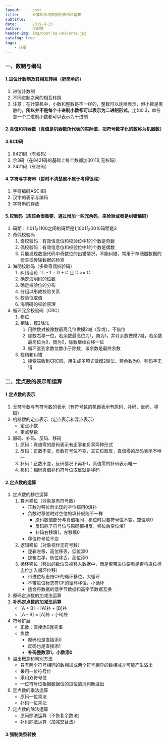 ```yaml
---
layout:     post
title:      计算机系统数据的表示和运算
subtitle:   
date:       2019-9-23
author:     度朝腾
header-img: img/post-bg-universe.jpg
catalog: true
tags:
    - 计组
---
```


### 一、数制与编码

#### 1.进位计数制及其相互转换（挺简单的）

1. 进位计数制
2. 不同进制之间的相互转换
3. 注意：在计算机中，小数和整数是不一样的，整数可以连续表示，但小数是离散的，**所以并不是每个十进制小数都可以表示为二进制形式**，比如0.3，单任意一个二进制小数都可以表示为十进制

#### 2.真值和机器数（真值是机器数所代表的实际值，把符号数字化的数称为机器数）

#### 3.BCD码

1. 8421码（有权码）
2. 余3码（在8421码的基础上每个数都加0011B,无权码）
3. 2421码（有权码）

#### 4.字符与字符串（暂时不清楚属不属于考得很深）

1. 字符编码ASCII码
2. 汉字的表示与编码
3. 字符串的存放

#### 5.校验码（应该会很重要，通过增加一些冗余码，来检验或者是纠错编码）

1. 码距：1101与1100之间的码距是1,1001与0010码距是3
2. 奇偶校验码
   1. 奇校验码：有效信息位和校验位中1的个数是奇数
   2. 偶校验码：有效信息位和校验位中1的个数是偶数
   3. 只能发现数据代码中奇数位的出错情况，不能纠错，常用于存储器数据的检查或传输数据的检查
3. 海明校验码（多重奇偶校验码）
   1. 纠错理论：L - 1 = D + C 且 D >= C
   2. 确定海明码的位数
   3. 确定校验位的分布
   4. 分组以形成校验关系
   5. 校验位取值
   6. 海明码的校验原理
4. 循环冗余校验码（CRC）
   1. 移位
   2. 相除，模2除法
      1. 用除数对被除数最高几位做模2减（异或），不借位
      2. 除数右移一位，若余数最高位为1，商为1，并对余数做模2减，若余数最高位为0，商为0，除数继续右移一位
      3. 循环直到余数位数小于除数，该余数是最终余数
   3. 检错和纠错
      1. 接受端收到CRC码，用生成多项式做模2除法，若余数为0，则码字无错

### 二、定点数的表示和运算

#### 1.定点数的表示

1. 无符号数与有符号数的表示（有符号数的机器表示有原码、补码、反码、移码）
2. 机器数的定点表示（定点表示和浮点表示）
   - 定点小数
   - 定点整数
3. 原码、补码、反码、移码
   1. 原码：真值零的原码表示有正零和负零两种形式
   2. 反码：正数不变，负数符号位不变，其它位取反，真值零的反码表示不唯一
   3. 补码：正数不变，反码情况下再补1，真值零的补码表示唯一
   4. 移码：相同真值补码符号位取反就是移码

#### 2.定点数的运算

1. 定点数的移位运算
   1. 算术移位（对象是有符号数）
      - 正数时移位后出现的空位都用0填补
      - 负数时移位时对空位的填补规则不一样
        - 原码数值部分与真值相同，移位时只要符号位不变，空位填0
        - 反码除了符号位与原码都相反，移位后空位填1
        - 补码右移填1，左移填0
      - 移位符号位不变
   2. 逻辑移位（对象视作无符号数）
      - 逻辑左移，高位移丢，低位添0
      - 逻辑右移，低位移丢，高位添0
   3. 循环移位（移出的数位又被移入数据中，而是否带进位要看是否将进位标志位加入循环位移）
      - 带进位标志符CF的循环移位，大循环
      - 不带进位标志符CF的循环移位，小循环
      - 适合将数据的低字节数据和高字节数据互换
2. 原码定点数的加减法运算
3. **补码定点数的加减法运算**
   - [A + B] = [A]补 + [B]补
   - [A - B] = [A]补 + [-B]补
4. 符号扩展
   - 正数：直接添0就完事
   - 负数
     - 原码也是直接添0
     - 反码也是直接添1
     - **补码整数添1，小数添0**
5. 溢出概念和判别方法
   - 只有两个符号相同的数相加或两个符号相异的数相减才可能产生溢出
   - 采用一位符号位
   - 采用双符号位
   - 一位符号位根据数据位的进位情况判断溢出
6. 定点数的乘法运算
   - 原码一位乘法
   - 补码一位乘法
7. 定点数的除法运算
   - 原码除法运算（不恢复余数法）
   - 补码除法运算（加减交替法）

#### 3.强制类型转换